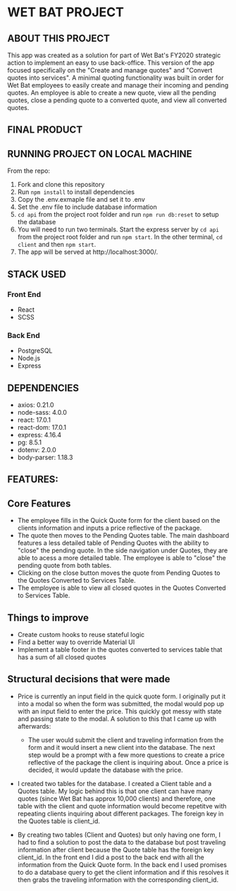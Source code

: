 # WET BAT PROJECT

## ABOUT THIS PROJECT

This app was created as a solution for part of Wet Bat's FY2020 strategic action to implement an easy to use back-office. This version of the app focused specifically on the "Create and manage quotes" and "Convert quotes into services". A minimal quoting functionality was built in order for Wet Bat employees to easily create and manage their incoming and pending quotes. An employee is able to create a new quote, view all the pending quotes, close a pending quote to a converted quote, and view all converted quotes.

## FINAL PRODUCT

## RUNNING PROJECT ON LOCAL MACHINE

From the repo:

1. Fork and clone this repository
2. Run `npm install` to install dependencies
3. Copy the .env.exmaple file and set it to .env
4. Set the .env file to include database information
5. `cd api` from the project root folder and run `npm run db:reset` to setup the database
6. You will need to run two terminals. Start the express server by `cd api` from the project root folder and run `npm start`. In the other terminal, `cd client` and then `npm start`.
7. The app will be served at http://localhost:3000/.

## STACK USED

### Front End

- React
- SCSS

### Back End

- PostgreSQL
- Node.js
- Express

## DEPENDENCIES

- axios: 0.21.0
- node-sass: 4.0.0
- react: 17.0.1
- react-dom: 17.0.1
- express: 4.16.4
- pg: 8.5.1
- dotenv: 2.0.0
- body-parser: 1.18.3

## FEATURES:

## Core Features

- The employee fills in the Quick Quote form for the client based on the clients information and inputs a price reflective of the package.
- The quote then moves to the Pending Quotes table. The main dashboard features a less detailed table of Pending Quotes with the ability to "close" the pending quote. In the side navigation under Quotes, they are able to acess a more detailed table. The employee is able to "close" the pending quote from both tables.
- Clicking on the close button moves the quote from Pending Quotes to the Quotes Converted to Services Table.
- The employee is able to view all closed quotes in the Quotes Converted to Services Table.

## Things to improve

- Create custom hooks to reuse stateful logic
- Find a better way to override Material UI
- Implement a table footer in the quotes converted to services table that has a sum of all closed quotes

## Structural decisions that were made

- Price is currently an input field in the quick quote form. I originally put it into a modal so when the form was submitted, the modal would pop up with an input field to enter the price. This quickly got messy with state and passing state to the modal. A solution to this that I came up with afterwards:

  - The user would submit the client and traveling information from the form and it would insert a new client into the database. The next step would be a prompt with a few more questions to create a price reflective of the package the client is inquiring about. Once a price is decided, it would update the database with the price.

- I created two tables for the database. I created a Client table and a Quotes table. My logic behind this is that one client can have many quotes (since Wet Bat has approx 10,000 clients) and therefore, one table with the client and quote information would become repetitve with repeating clients inquiring about different packages. The foreign key in the Quotes table is client_id.

- By creating two tables (Client and Quotes) but only having one form, I had to find a solution to post the data to the database but post traveling information after client because the Quote table has the foreign key client_id. In the front end I did a post to the back end with all the information from the Quick Quote form. In the back end I used promises to do a database query to get the client information and if this resolves it then grabs the traveling information with the corresponding client_id.
